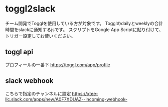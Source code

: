 # toggl2slack
チーム開発でTogglを使用している方が対象です。
Togglのdailyとweeklyの合計時間をslackに通知するjsです。
スクリプトをGoogle App Scriptに貼り付けて、トリガー設定してお使いください。

## toggl api
プロフィールの一番下
https://toggl.com/app/profile

## slack webhook
こちらで指定のチャンネルに設定
https://xtee-llc.slack.com/apps/new/A0F7XDUAZ--incoming-webhook-

